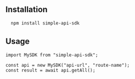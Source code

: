 
## Installation


```bash
  npm install simple-api-sdk
```
    
## Usage

    import MySDK from "simple-api-sdk";

    const api = new MySDK("api-url", "route-name");
    const result = await api.getAll();

